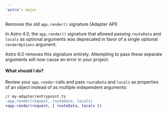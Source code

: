 ```yaml
---
'astro': major
---
```


Removes the old `app.render()` signature (Adapter API)

In Astro 4.0, the `app.render()` signature that allowed passing `routeData` and `locals` as optional arguments was deprecated in favor of a single optional `renderOptions` argument.

Astro 6.0 removes this signature entirely. Attempting to pass these separate arguments will now cause an error in your project.

#### What should I do?

Review your `app.render` calls and pass `routeData` and `locals` as properties of an object instead of as multiple independent arguments:

```diff
// my-adapter/entrypoint.ts
-app.render(request, routeData, locals)
+app.render(request, { routeData, locals })
```
